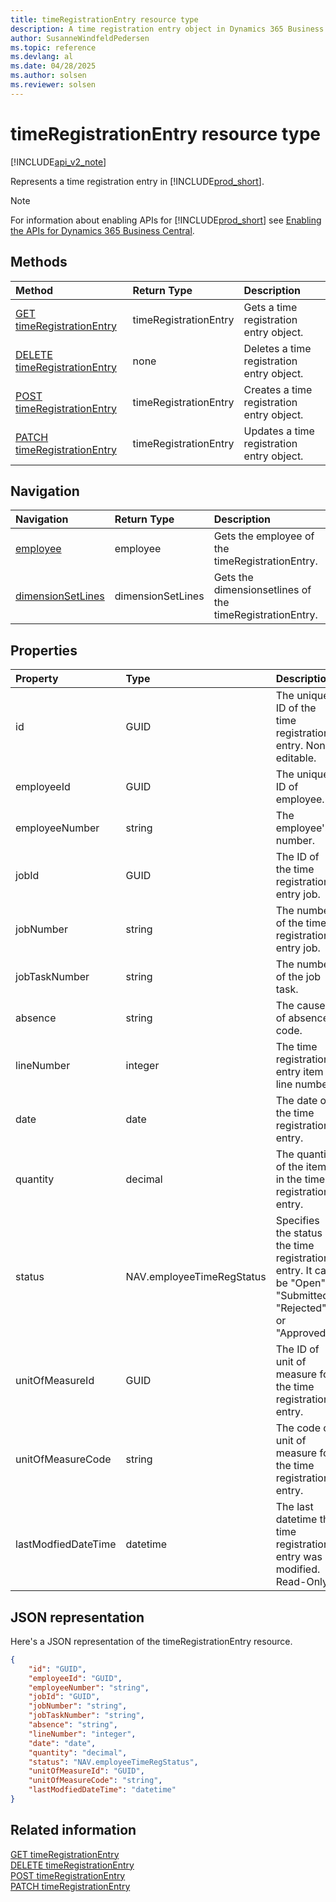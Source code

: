 ```yaml
---
title: timeRegistrationEntry resource type  
description: A time registration entry object in Dynamics 365 Business Central.
author: SusanneWindfeldPedersen
ms.topic: reference
ms.devlang: al
ms.date: 04/28/2025
ms.author: solsen
ms.reviewer: solsen
---
```


# timeRegistrationEntry resource type

[!INCLUDE[api_v2_note](../../../includes/api_v2_note.md)]

Represents a time registration entry in [!INCLUDE[prod_short](../../../includes/prod_short.md)].

> [!NOTE]
> For information about enabling APIs for [!INCLUDE[prod_short](../../../includes/prod_short.md)] see [Enabling the APIs for Dynamics 365 Business Central](../enabling-apis-for-dynamics-nav.md).

## Methods

| Method | Return Type|Description |
|:--------------------|:-----------|:-------------------------|
|[GET timeRegistrationEntry](../api/dynamics_timeregistrationentry_get.md)|timeRegistrationEntry|Gets a time registration entry object.|
|[DELETE timeRegistrationEntry](../api/dynamics_timeregistrationentry_delete.md)|none|Deletes a time registration entry object.|
|[POST timeRegistrationEntry](../api/dynamics_timeregistrationentry_create.md)|timeRegistrationEntry|Creates a time registration entry object.|
|[PATCH timeRegistrationEntry](../api/dynamics_timeregistrationentry_update.md)|timeRegistrationEntry|Updates a time registration entry object.|


## Navigation

| Navigation |Return Type| Description |
|:----------|:----------|:-----------------|
|[employee](dynamics_employee.md)|employee |Gets the employee of the timeRegistrationEntry.|
|[dimensionSetLines](dynamics_dimensionsetline.md)|dimensionSetLines |Gets the dimensionsetlines of the timeRegistrationEntry.|

## Properties

| Property           | Type   |Description     |
|:-------------------|:-------|:---------------|
|id|GUID|The unique ID of the time registration entry. Non-editable.|
|employeeId|GUID|The unique ID of employee.|
|employeeNumber|string|The employee's number.|
|jobId|GUID|The ID of the time registration entry job.|
|jobNumber|string|The number of the time registration entry job.|
|jobTaskNumber|string|The number of the job task.|
|absence|string|The cause of absence code.|
|lineNumber|integer|The time registration entry item line number.|
|date|date|The date of the time registration entry.|
|quantity|decimal|The quantity of the item in the time registration entry.|
|status|NAV.employeeTimeRegStatus|Specifies the status of the time registration entry. It can be "Open", "Submitted", "Rejected" or "Approved".|
|unitOfMeasureId|GUID|The ID of unit of measure for the time registration entry.|
|unitOfMeasureCode|string|The code of unit of measure for the time registration entry.|
|lastModfiedDateTime|datetime|The last datetime the time registration entry was modified. Read-Only.|

## JSON representation

Here's a JSON representation of the timeRegistrationEntry resource.


```json
{
    "id": "GUID",
    "employeeId": "GUID",
    "employeeNumber": "string",
    "jobId": "GUID",
    "jobNumber": "string",
    "jobTaskNumber": "string",
    "absence": "string",
    "lineNumber": "integer",
    "date": "date",
    "quantity": "decimal",
    "status": "NAV.employeeTimeRegStatus",
    "unitOfMeasureId": "GUID",
    "unitOfMeasureCode": "string",
    "lastModfiedDateTime": "datetime"
}
```

## Related information

[GET timeRegistrationEntry](../api/dynamics_timeRegistrationEntry_Get.md)  
[DELETE timeRegistrationEntry](../api/dynamics_timeRegistrationEntry_Delete.md)  
[POST timeRegistrationEntry](../api/dynamics_timeRegistrationEntry_Create.md)  
[PATCH timeRegistrationEntry](../api/dynamics_timeRegistrationEntry_Update.md)
